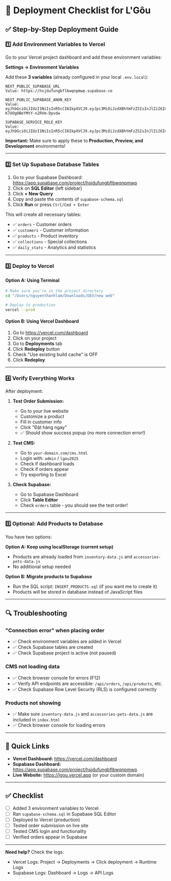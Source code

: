 # 🚀 Deployment Checklist for L'Gôu

## ✅ Step-by-Step Deployment Guide

### 1️⃣ **Add Environment Variables to Vercel**

Go to your Vercel project dashboard and add these environment variables:

**Settings → Environment Variables**

Add these **3 variables** (already configured in your local `.env.local`):

```
NEXT_PUBLIC_SUPABASE_URL
Value: https://hsjdufungbflbwqnpmwp.supabase.co

NEXT_PUBLIC_SUPABASE_ANON_KEY
Value: eyJhbGciOiJIUzI1NiIsInR5cCI6IkpXVCJ9.eyJpc3MiOiJzdXBhYmFzZSIsInJlZiI6ImhzamR1ZnVuZ2JmbGJ3cW5wbXdwIiwicm9sZSI6ImFub24iLCJpYXQiOjE3NTk0MjA4OTUsImV4cCI6MjA3NDk5Njg5NX0._f8uor37h8mBP3gWGA-K7UOg0BeYMtY-n2RVm-Dpvdw

SUPABASE_SERVICE_ROLE_KEY
Value: eyJhbGciOiJIUzI1NiIsInR5cCI6IkpXVCJ9.eyJpc3MiOiJzdXBhYmFzZSIsInJlZiI6ImhzamR1ZnVuZ2JmbGJ3cW5wbXdwIiwicm9sZSI6InNlcnZpY2Vfcm9sZSIsImlhdCI6MTc1OTQyMDg5NSwiZXhwIjoyMDc0OTk2ODk1fQ.0k2nDyw4TMmH_Ob9NSODsa6jI5p4kB2O3rCecFz5e2g
```

**Important:** Make sure to apply these to **Production, Preview, and Development** environments!

---

### 2️⃣ **Set Up Supabase Database Tables**

1. Go to your Supabase Dashboard: https://app.supabase.com/project/hsjdufungbflbwqnpmwp
2. Click on **SQL Editor** (left sidebar)
3. Click **+ New Query**
4. Copy and paste the contents of `supabase-schema.sql`
5. Click **Run** or press `Ctrl/Cmd + Enter`

This will create all necessary tables:
- ✅ `orders` - Customer orders
- ✅ `customers` - Customer information
- ✅ `products` - Product inventory
- ✅ `collections` - Special collections
- ✅ `daily_stats` - Analytics and statistics

---

### 3️⃣ **Deploy to Vercel**

#### Option A: Using Terminal
```bash
# Make sure you're in the project directory
cd "/Users/nguyenthanhlam/Downloads/DEV/new web"

# Deploy to production
vercel --prod
```

#### Option B: Using Vercel Dashboard
1. Go to https://vercel.com/dashboard
2. Click on your project
3. Go to **Deployments** tab
4. Click **Redeploy** button
5. Check "Use existing build cache" is OFF
6. Click **Redeploy**

---

### 4️⃣ **Verify Everything Works**

After deployment:

1. **Test Order Submission:**
   - Go to your live website
   - Customize a product
   - Fill in customer info
   - Click "Đặt hàng ngay"
   - ✅ Should show success popup (no more connection error!)

2. **Test CMS:**
   - Go to `your-domain.com/cms.html`
   - Login with: `admin` / `lgou2025`
   - Check if dashboard loads
   - Check if orders appear
   - Try exporting to Excel

3. **Check Supabase:**
   - Go to Supabase Dashboard
   - Click **Table Editor**
   - Check `orders` table - you should see the test order!

---

### 5️⃣ **Optional: Add Products to Database**

You have two options:

**Option A: Keep using localStorage (current setup)**
- Products are already loaded from `inventory-data.js` and `accessories-pets-data.js`
- No additional setup needed

**Option B: Migrate products to Supabase**
- Run the SQL script: `INSERT_PRODUCTS.sql` (if you want me to create it)
- Products will be stored in database instead of JavaScript files

---

## 🔍 Troubleshooting

### "Connection error" when placing order
- ✅ Check environment variables are added in Vercel
- ✅ Check Supabase tables are created
- ✅ Check Supabase project is active (not paused)

### CMS not loading data
- ✅ Check browser console for errors (F12)
- ✅ Verify API endpoints are accessible: `/api/orders`, `/api/products`, etc.
- ✅ Check Supabase Row Level Security (RLS) is configured correctly

### Products not showing
- ✅ Make sure `inventory-data.js` and `accessories-pets-data.js` are included in `index.html`
- ✅ Check browser console for loading errors

---

## 📱 Quick Links

- **Vercel Dashboard:** https://vercel.com/dashboard
- **Supabase Dashboard:** https://app.supabase.com/project/hsjdufungbflbwqnpmwp
- **Live Website:** https://lgou.vercel.app (or your custom domain)

---

## ✅ Checklist

- [ ] Added 3 environment variables to Vercel
- [ ] Ran `supabase-schema.sql` in Supabase SQL Editor
- [ ] Deployed to Vercel (production)
- [ ] Tested order submission on live site
- [ ] Tested CMS login and functionality
- [ ] Verified orders appear in Supabase

---

**Need help?** Check the logs:
- Vercel Logs: Project → Deployments → Click deployment → Runtime Logs
- Supabase Logs: Dashboard → Logs → API Logs
